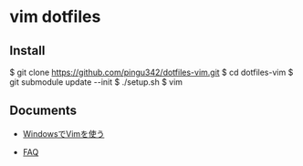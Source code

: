 # vim dotfiles

## Install

  $ git clone https://github.com/pingu342/dotfiles-vim.git
  $ cd dotfiles-vim
  $ git submodule update --init
  $ ./setup.sh
  $ vim

## Documents

* [WindowsでVimを使う](doc/vim-kaoriya-win.md)

* [FAQ](doc/faq.md)
